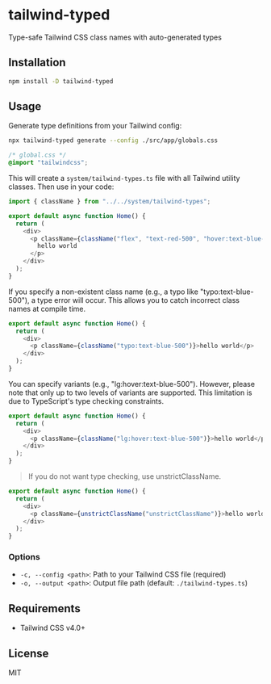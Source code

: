 # tailwind-typed

Type-safe Tailwind CSS class names with auto-generated types

## Installation

```bash
npm install -D tailwind-typed
```

## Usage

Generate type definitions from your Tailwind config:

```bash
npx tailwind-typed generate --config ./src/app/globals.css
```

```css
/* global.css */
@import "tailwindcss";
```

This will create a `system/tailwind-types.ts` file with all Tailwind utility classes. Then use in your code:

```typescript
import { className } from "../../system/tailwind-types";

export default async function Home() {
  return (
    <div>
      <p className={className("flex", "text-red-500", "hover:text-blue-500")}>
        hello world
      </p>
    </div>
  );
}
```

If you specify a non-existent class name (e.g., a typo like "typo:text-blue-500"), a type error will occur.
This allows you to catch incorrect class names at compile time.

```typescript
export default async function Home() {
  return (
    <div>
      <p className={className("typo:text-blue-500")}>hello world</p>
    </div>
  );
}
```

You can specify variants (e.g., "lg:hover:text-blue-500").
However, please note that only up to two levels of variants are supported.
This limitation is due to TypeScript's type checking constraints.

```typescript
export default async function Home() {
  return (
    <div>
      <p className={className("lg:hover:text-blue-500")}>hello world</p>
    </div>
  );
}
```

> If you do not want type checking, use unstrictClassName.

```typescript
export default async function Home() {
  return (
    <div>
      <p className={unstrictClassName("unstrictClassName")}>hello world</p>
    </div>
  );
}
```

### Options

- `-c, --config <path>`: Path to your Tailwind CSS file (required)
- `-o, --output <path>`: Output file path (default: `./tailwind-types.ts`)

## Requirements

- Tailwind CSS v4.0+

## License

MIT
